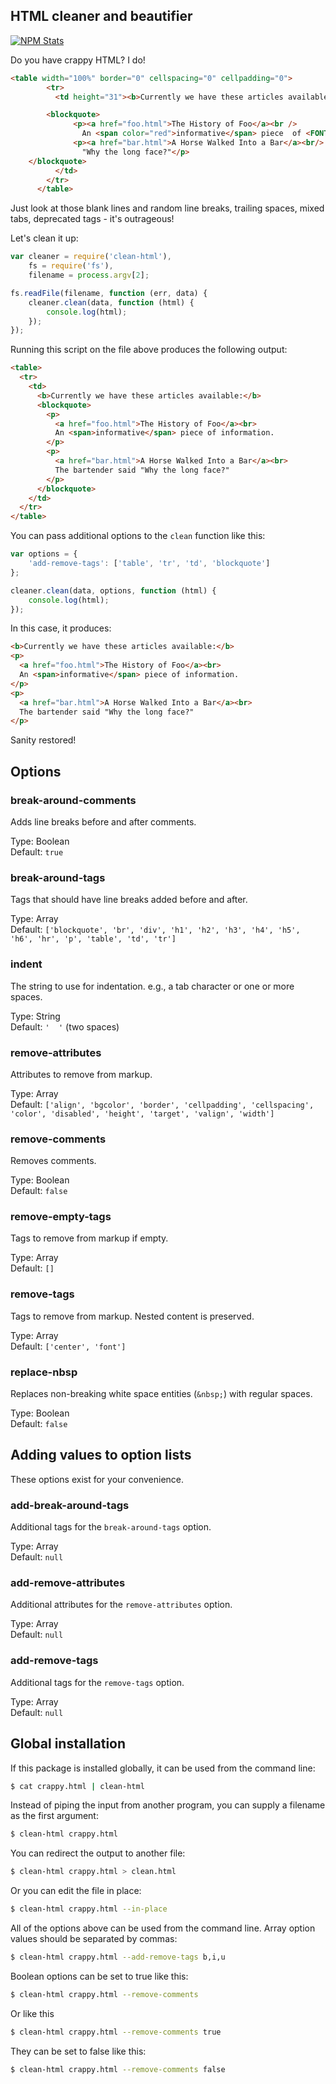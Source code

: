 ## HTML cleaner and beautifier

[![NPM Stats](https://nodei.co/npm/clean-html.png?downloads=true&downloadRank=true)](https://npmjs.org/packages/clean-html/)

Do you have crappy HTML? I do!

```html
<table width="100%" border="0" cellspacing="0" cellpadding="0">
        <tr>
          <td height="31"><b>Currently we have these articles available:</b>

        <blockquote>
              <p><a href="foo.html">The History of Foo</a><br />    
                An <span color="red">informative</span> piece  of <FONT FACE="ARIAL">information</FONT>.</p>
              <p><a href="bar.html">A Horse Walked Into a Bar</a><br/> The bartender said
                "Why the long face?"</p>
	</blockquote>
          </td>
        </tr>
      </table>
```

Just look at those blank lines and random line breaks, trailing spaces, mixed tabs, deprecated tags - it's outrageous!

Let's clean it up:

```javascript
var cleaner = require('clean-html'),
    fs = require('fs'),
    filename = process.argv[2];

fs.readFile(filename, function (err, data) {
    cleaner.clean(data, function (html) {
        console.log(html);
    });
});
```

Running this script on the file above produces the following output:

```html
<table>
  <tr>
    <td>
      <b>Currently we have these articles available:</b>
      <blockquote>
        <p>
          <a href="foo.html">The History of Foo</a><br>
          An <span>informative</span> piece of information.
        </p>
        <p>
          <a href="bar.html">A Horse Walked Into a Bar</a><br>
          The bartender said "Why the long face?"
        </p>
      </blockquote>
    </td>
  </tr>
</table>
```

You can pass additional options to the `clean` function like this:

```javascript
var options = {
    'add-remove-tags': ['table', 'tr', 'td', 'blockquote']
};

cleaner.clean(data, options, function (html) {
    console.log(html);
});
```

In this case, it produces:

```html
<b>Currently we have these articles available:</b>
<p>
  <a href="foo.html">The History of Foo</a><br>
  An <span>informative</span> piece of information.
</p>
<p>
  <a href="bar.html">A Horse Walked Into a Bar</a><br>
  The bartender said "Why the long face?"
</p>
```

Sanity restored!

## Options

### break-around-comments

Adds line breaks before and after comments.

Type: Boolean  
Default: `true`

### break-around-tags

Tags that should have line breaks added before and after.

Type: Array  
Default: `['blockquote', 'br', 'div', 'h1', 'h2', 'h3', 'h4', 'h5', 'h6', 'hr', 'p', 'table', 'td', 'tr']`

### indent

The string to use for indentation. e.g., a tab character or one or more spaces.

Type: String  
Default: `'  '` (two spaces)

### remove-attributes

Attributes to remove from markup.

Type: Array  
Default: `['align', 'bgcolor', 'border', 'cellpadding', 'cellspacing', 'color', 'disabled', 'height', 'target', 'valign', 'width']`

### remove-comments

Removes comments.

Type: Boolean  
Default: `false`

### remove-empty-tags

Tags to remove from markup if empty.

Type: Array  
Default: `[]`

### remove-tags

Tags to remove from markup. Nested content is preserved.

Type: Array  
Default: `['center', 'font']`

### replace-nbsp

Replaces non-breaking white space entities (`&nbsp;`) with regular spaces.

Type: Boolean  
Default: `false`

## Adding values to option lists

These options exist for your convenience.

### add-break-around-tags

Additional tags for the `break-around-tags` option.

Type: Array  
Default: `null`

### add-remove-attributes

Additional attributes for the `remove-attributes` option.

Type: Array  
Default: `null`

### add-remove-tags

Additional tags for the `remove-tags` option.

Type: Array  
Default: `null`

## Global installation

If this package is installed globally, it can be used from the command line:

```bash
$ cat crappy.html | clean-html
```

Instead of piping the input from another program, you can supply a filename as the first argument:

```bash
$ clean-html crappy.html
```

You can redirect the output to another file:

```bash
$ clean-html crappy.html > clean.html
```

Or you can edit the file in place:

```bash
$ clean-html crappy.html --in-place
```

All of the options above can be used from the command line. Array option values should be separated by commas:

```bash
$ clean-html crappy.html --add-remove-tags b,i,u
```

Boolean options can be set to true like this:

```bash
$ clean-html crappy.html --remove-comments
```

Or like this

```bash
$ clean-html crappy.html --remove-comments true
```

They can be set to false like this:

```bash
$ clean-html crappy.html --remove-comments false
```
